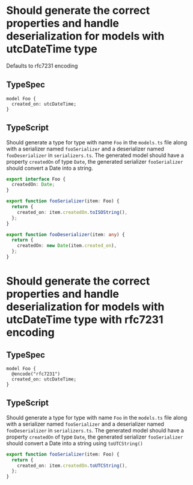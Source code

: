 # Should generate the correct properties and handle deserialization for models with utcDateTime type

Defaults to rfc7231 encoding

## TypeSpec

```tsp
model Foo {
  created_on: utcDateTime;
}
```

## TypeScript

Should generate a type for type with name `Foo` in the `models.ts` file along with a serializer named `fooSerializer` and a deserializer named `fooDeserializer` in `serializers.ts`.
The generated model should have a property `createdOn` of type `Date`, the generated serializer `fooSerializer` should convert a Date into a string.

```ts models.ts interface Foo
export interface Foo {
  createdOn: Date;
}
```

```ts serializers.ts function fooSerializer
export function fooSerializer(item: Foo) {
  return {
    created_on: item.createdOn.toISOString(),
  };
}
```

```ts serializers.ts function fooDeserializer
export function fooDeserializer(item: any) {
  return {
    createdOn: new Date(item.created_on),
  };
}
```

# Should generate the correct properties and handle deserialization for models with utcDateTime type with rfc7231 encoding

## TypeSpec

```tsp
model Foo {
  @encode("rfc7231")
  created_on: utcDateTime;
}
```

## TypeScript

Should generate a type for type with name `Foo` in the `models.ts` file along with a serializer named `fooSerializer` and a deserializer named `fooDeserializer` in `serializers.ts`.
The generated model should have a property `createdOn` of type `Date`, the generated serializer `fooSerializer` should convert a Date into a string using `toUTCString()`

```ts serializers.ts function fooSerializer
export function fooSerializer(item: Foo) {
  return {
    created_on: item.createdOn.toUTCString(),
  };
}
```
